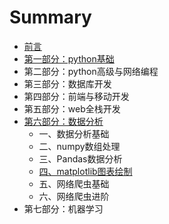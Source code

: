 # Summary

* [前言](README.md)
* [第一部分：python基础](chapter1.md)
* 第二部分：python高级与网络编程
* 第三部分：数据库开发
* 第四部分：前端与移动开发
* 第五部分：web全栈开发
* [第六部分：数据分析](di-liu-bu-fen-ff1a-shu-ju-fen-xi.md)
  * 一、数据分析基础
  * 二、numpy数组处理
  * 三、Pandas数据分析
  * [四、matplotlib图表绘制](di-liu-bu-fen-ff1a-shu-ju-fen-xi/si-3001-matplotlib-tu-biao-hui-zhi.md)
  * 五、网络爬虫基础
  * 六、网络爬虫进阶
* 第七部分：机器学习

